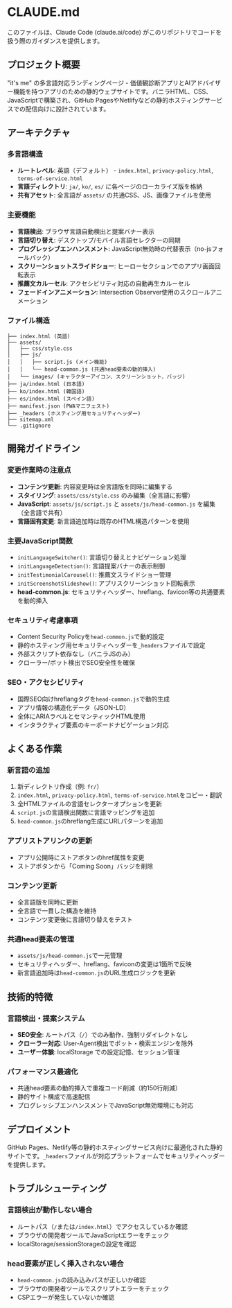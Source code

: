 # CLAUDE.md

このファイルは、Claude Code (claude.ai/code) がこのリポジトリでコードを扱う際のガイダンスを提供します。

## プロジェクト概要

"it's me" の多言語対応ランディングページ - 価値観診断アプリとAIアドバイザー機能を持つアプリのための静的ウェブサイトです。バニラHTML、CSS、JavaScriptで構築され、GitHub PagesやNetlifyなどの静的ホスティングサービスでの配信向けに設計されています。

## アーキテクチャ

### 多言語構造
- **ルートレベル**: 英語（デフォルト） - `index.html`, `privacy-policy.html`, `terms-of-service.html`
- **言語ディレクトリ**: `ja/`, `ko/`, `es/` に各ページのローカライズ版を格納
- **共有アセット**: 全言語が `assets/` の共通CSS、JS、画像ファイルを使用

### 主要機能
- **言語検出**: ブラウザ言語自動検出と提案バナー表示
- **言語切り替え**: デスクトップ/モバイル言語セレクターの同期
- **プログレッシブエンハンスメント**: JavaScript無効時の代替表示（no-jsフォールバック）
- **スクリーンショットスライドショー**: ヒーローセクションでのアプリ画面回転表示
- **推薦文カルーセル**: アクセシビリティ対応の自動再生カルーセル
- **フェードインアニメーション**: Intersection Observer使用のスクロールアニメーション

### ファイル構造
```
├── index.html (英語)
├── assets/
│   ├── css/style.css
│   ├── js/
│   │   ├── script.js (メイン機能)
│   │   └── head-common.js (共通head要素の動的挿入)
│   └── images/ (キャラクターアイコン、スクリーンショット、バッジ)
├── ja/index.html (日本語)
├── ko/index.html (韓国語)
├── es/index.html (スペイン語)
├── manifest.json (PWAマニフェスト)
├── _headers (ホスティング用セキュリティヘッダー)
├── sitemap.xml
└── .gitignore
```

## 開発ガイドライン

### 変更作業時の注意点
- **コンテンツ更新**: 内容変更時は全言語版を同時に編集する
- **スタイリング**: `assets/css/style.css` のみ編集（全言語に影響）
- **JavaScript**: `assets/js/script.js` と `assets/js/head-common.js` を編集（全言語で共有）
- **言語固有変更**: 新言語追加時は既存のHTML構造パターンを使用

### 主要JavaScript関数
- `initLanguageSwitcher()`: 言語切り替えとナビゲーション処理
- `initLanguageDetection()`: 言語提案バナーの表示制御
- `initTestimonialCarousel()`: 推薦文スライドショー管理
- `initScreenshotSlideshow()`: アプリスクリーンショット回転表示
- **head-common.js**: セキュリティヘッダー、hreflang、favicon等の共通要素を動的挿入

### セキュリティ考慮事項
- Content Security Policyを`head-common.js`で動的設定
- 静的ホスティング用セキュリティヘッダーを`_headers`ファイルで設定
- 外部スクリプト依存なし（バニラJSのみ）
- クローラー/ボット検出でSEO安全性を確保

### SEO・アクセシビリティ
- 国際SEO向けhreflangタグを`head-common.js`で動的生成
- アプリ情報の構造化データ（JSON-LD）
- 全体にARIAラベルとセマンティックHTML使用
- インタラクティブ要素のキーボードナビゲーション対応

## よくある作業

### 新言語の追加
1. 新ディレクトリ作成（例: `fr/`）
2. `index.html`, `privacy-policy.html`, `terms-of-service.html`をコピー・翻訳
3. 全HTMLファイルの言語セレクターオプションを更新
4. `script.js`の言語検出関数に言語マッピングを追加
5. `head-common.js`のhreflang生成にURLパターンを追加

### アプリストアリンクの更新
- アプリ公開時にストアボタンのhref属性を変更
- ストアボタンから「Coming Soon」バッジを削除

### コンテンツ更新
- 全言語版を同時に更新
- 全言語で一貫した構造を維持
- コンテンツ変更後に言語切り替えをテスト

### 共通head要素の管理
- `assets/js/head-common.js`で一元管理
- セキュリティヘッダー、hreflang、faviconの変更は1箇所で反映
- 新言語追加時は`head-common.js`のURL生成ロジックを更新

## 技術的特徴

### 言語検出・提案システム
- **SEO安全**: ルートパス（`/`）でのみ動作、強制リダイレクトなし
- **クローラー対応**: User-Agent検出でボット・検索エンジンを除外
- **ユーザー体験**: localStorage での設定記憶、セッション管理

### パフォーマンス最適化
- 共通head要素の動的挿入で重複コード削減（約150行削減）
- 静的サイト構成で高速配信
- プログレッシブエンハンスメントでJavaScript無効環境にも対応

## デプロイメント
GitHub Pages、Netlify等の静的ホスティングサービス向けに最適化された静的サイトです。`_headers`ファイルが対応プラットフォームでセキュリティヘッダーを提供します。

## トラブルシューティング

### 言語検出が動作しない場合
- ルートパス（`/`または`/index.html`）でアクセスしているか確認
- ブラウザの開発者ツールでJavaScriptエラーをチェック
- localStorage/sessionStorageの設定を確認

### head要素が正しく挿入されない場合
- `head-common.js`の読み込みパスが正しいか確認
- ブラウザの開発者ツールでスクリプトエラーをチェック
- CSPエラーが発生していないか確認